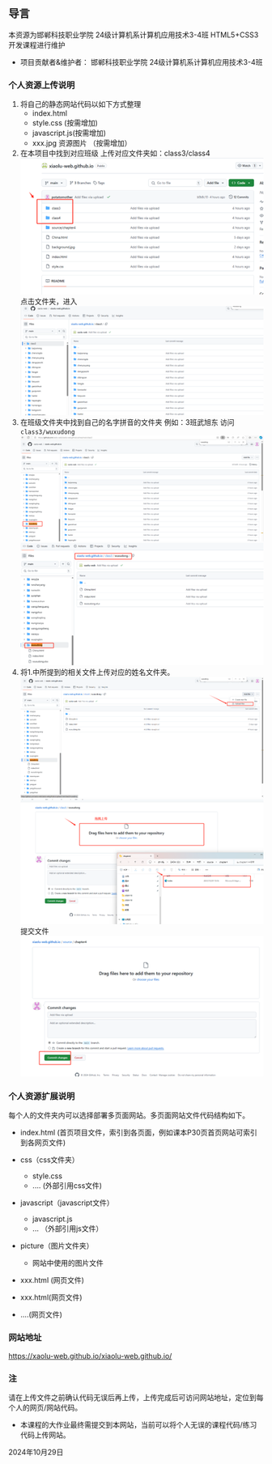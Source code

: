 ## 导言
本资源为邯郸科技职业学院
24级计算机系计算机应用技术3-4班 HTML5+CSS3开发课程进行维护
  

  - 项目贡献者&维护者： 邯郸科技职业学院 24级计算机系计算机应用技术3-4班
  
### 个人资源上传说明
1. 将自己的静态网站代码以如下方式整理
   - index.html
   - style.css (按需增加)
   - javascript.js(按需增加)
   - xxx.jpg 资源图片 （按需增加）
2. 在本项目中找到对应班级 上传对应文件夹如：class3/class4
 ![alt text](./picture/image1.png)
 点击文件夹，进入
 ![alt text](./picture/image2.png)
4. 在班级文件夹中找到自己的名字拼音的文件夹 例如：3班武旭东 访问 `class3/wuxudong`
   ![alt text](./picture/image3.png)
  ![alt text](./picture/image4.png)
5. 将1.中所提到的相关文件上传对应的姓名文件夹。
   ![alt text](./picture/image5.png)
   ![alt text](./picture/image6.png)
   提交文件
   ![alt text](./picture/image7.png)
### 个人资源扩展说明
每个人的文件夹内可以选择部署多页面网站。多页面网站文件代码结构如下。

 - index.html (首页项目文件，索引到各页面，例如课本P30页首页网站可索引到各网页文件)
 - css（css文件夹）
     -  style.css
     -  .... (外部引用css文件)
 - javascript（javascript文件）

   - javascript.js
   - ... （外部引用js文件） 
 - picture（图片文件夹）
   - 网站中使用的图片文件
 - xxx.html (网页文件)
 - xxx.html(网页文件)
 - ....(网页文件)
### 网站地址
https://xaolu-web.github.io/xiaolu-web.github.io/

### 注
请在上传文件之前确认代码无误后再上传，上传完成后可访问网站地址，定位到每个人的网页/网站代码。
- 本课程的大作业最终需提交到本网站，当前可以将个人无误的课程代码/练习代码上传网站。
  
2024年10月29日 
